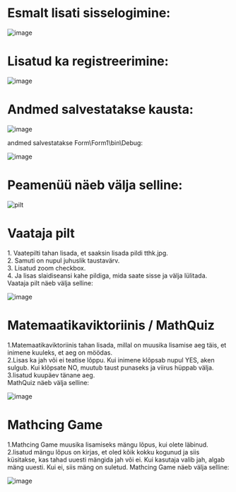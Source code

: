 <h1>Esmalt lisati sisselogimine:</h1>

![image](https://user-images.githubusercontent.com/93324363/195169107-a5310bf0-8864-417c-9355-10230276c171.png)

<h1>Lisatud ka registreerimine:</h1>

![image](https://user-images.githubusercontent.com/93324363/195169361-f8393ab4-0fe5-4725-be53-dc1d608f97a5.png)

<h1>Andmed salvestatakse kausta:</h1>

![image](https://user-images.githubusercontent.com/93324363/195169825-83ef1737-98ff-4f9f-b848-c19e83a235c6.png)

andmed salvestatakse Form\Form1\bin\Debug:

![image](https://user-images.githubusercontent.com/93324363/195170210-76c002de-c642-4f6a-b79f-881d51d16245.png)

<h1>Peamenüü näeb välja selline:</h1>

![pilt](https://user-images.githubusercontent.com/93324363/194486845-06b13e89-28c6-4619-8fa1-4a5ab59c5735.png)

<h1>Vaataja pilt</h1>
1. Vaatepilti tahan lisada, et saaksin lisada pildi tthk.jpg. <br>
2. Samuti on nupul juhuslik taustavärv. <br>
3. Lisatud zoom checkbox.<br>
4. Ja lisas slaidiseansi kahe pildiga, mida saate sisse ja välja lülitada.<br>
Vaataja pilt näeb välja selline:

![image](https://user-images.githubusercontent.com/93324363/195170687-70d584d7-fd21-4a9b-8deb-bbb1c76b559b.png)

<h1>Matemaatikaviktoriinis / MathQuiz</h1>
1.Matemaatikaviktoriinis tahan lisada, millal on muusika lisamise aeg täis, et inimene kuuleks, et aeg on möödas.<br>
2.Lisas ka jah või ei teatise lõppu. Kui inimene klõpsab nupul YES, aken sulgub. Kui klõpsate NO, muutub taust punaseks ja viirus hüppab välja.<br>
3.lisatud kuupäev tänane aeg.<br>
MathQuiz näeb välja selline:

![image](https://user-images.githubusercontent.com/93324363/195171729-e4039ff3-6454-42b2-86f7-db5fab67b842.png)


<h1>Mathcing Game</h1>
1.Mathcing Game muusika lisamiseks mängu lõpus, kui olete läbinud.
2.lisatud mängu lõpus on kirjas, et oled kõik kokku kogunud ja siis küsitakse, kas tahad uuesti mängida jah või ei. Kui kasutaja valib jah, algab mäng uuesti. Kui ei, siis mäng on suletud.
Mathcing Game näeb välja selline:

![image](https://user-images.githubusercontent.com/93324363/195172222-a2f31400-d319-4182-a104-036400f96005.png)

